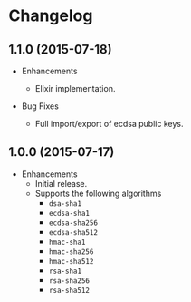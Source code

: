 # Changelog

## 1.1.0 (2015-07-18)

* Enhancements
  * Elixir implementation.

* Bug Fixes
  * Full import/export of ecdsa public keys.

## 1.0.0 (2015-07-17)

* Enhancements
  * Initial release.
  * Supports the following algorithms
    * `dsa-sha1`
    * `ecdsa-sha1`
    * `ecdsa-sha256`
    * `ecdsa-sha512`
    * `hmac-sha1`
    * `hmac-sha256`
    * `hmac-sha512`
    * `rsa-sha1`
    * `rsa-sha256`
    * `rsa-sha512`
